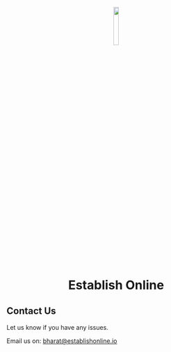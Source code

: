 <p align="center">
  <a href="https://www.gatsbyjs.com/?utm_source=starter&utm_medium=readme&utm_campaign=minimal-starter">
    <img src="https://user-images.githubusercontent.com/67686616/191179337-91c243fd-a5cd-4abf-9655-9014bfe0a5c4.png" width="15%"></img> 
  </a>
</p>
<h1 align="center">
  Establish Online
</h1>

## Contact Us

Let us know if you have any issues.

Email us on: [bharat@establishonline.io](mailt:bharat@establishonline.io)
